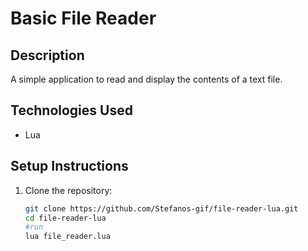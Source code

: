 # Basic File Reader

## Description
A simple application to read and display the contents of a text file.

## Technologies Used
- Lua

## Setup Instructions
1. Clone the repository:
   ```bash
   git clone https://github.com/Stefanos-gif/file-reader-lua.git
   cd file-reader-lua
   #run
   lua file_reader.lua

   
